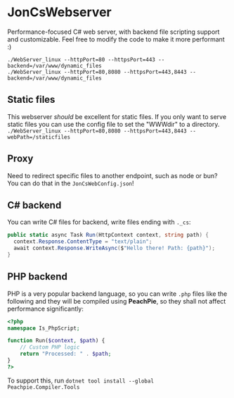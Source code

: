 # JonCsWebserver
Performance-focused C# web server, with backend file scripting support and customizable.
Feel free to modify the code to make it more performant :)

`./WebServer_linux --httpPort=80 --httpsPort=443 --backend=/var/www/dynamic_files`<br/>
`./WebServer_linux --httpPort=80,8080 --httpsPort=443,8443 --backend=/var/www/dynamic_files`

## Static files
This webserver *should* be excellent for static files. If you only want to serve static files you can use the config file to set the "WWWdir" to a directory.
`./WebServer_linux --httpPort=80,8080 --httpsPort=443,8443 --webPath=/staticfiles`

## Proxy
Need to redirect specific files to another endpoint, such as node or bun? You can do that in the `JonCsWebConfig.json`!

## C# backend
You can write C# files for backend, write files ending with `._cs`:
```cs
public static async Task Run(HttpContext context, string path) {
  context.Response.ContentType = "text/plain";
  await context.Response.WriteAsync($"Hello there! Path: {path}");
}
```

## PHP backend
PHP is a very popular backend language, so you can write `.php` files like the following and they will be compiled using **PeachPie**, so they shall not affect performance significantly:
```php
<?php
namespace Is_PhpScript;

function Run($context, $path) {
    // Custom PHP logic
    return "Processed: " . $path;
}
?>
```
To support this, run `dotnet tool install --global Peachpie.Compiler.Tools`
